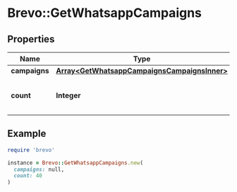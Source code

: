 # Brevo::GetWhatsappCampaigns

## Properties

| Name | Type | Description | Notes |
| ---- | ---- | ----------- | ----- |
| **campaigns** | [**Array&lt;GetWhatsappCampaignsCampaignsInner&gt;**](GetWhatsappCampaignsCampaignsInner.md) |  | [optional] |
| **count** | **Integer** | Number of WhatsApp campaigns retrieved | [optional] |

## Example

```ruby
require 'brevo'

instance = Brevo::GetWhatsappCampaigns.new(
  campaigns: null,
  count: 40
)
```

